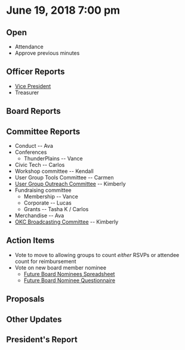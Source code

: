 # June 19, 2018 7:00 pm

## Open
* Attendance
* Approve previous minutes

## Officer Reports
* [Vice President](https://docs.google.com/presentation/d/12tZqwPw461Psv_DBISpXAr2UVq6ENGKKwbWrfz_Xk0M/)
* Treasurer

## Board Reports

## Committee Reports

* Conduct -- Ava
* Conferences
    - ThunderPlains -- Vance
* Civic Tech -- Carlos
* Workshop committee -- Kendall
* User Group Tools Committee -- Carmen
* [User Group Outreach Committee](https://github.com/techlahoma/board_meetings/blob/master/2018/committee_reports/06_usergroup_outreach.md) -- Kimberly
* Fundraising committee
    - Membership -- Vance
    - Corporate -- Lucas
    - Grants -- Tasha K / Carlos
* Merchandise -- Ava
* [OKC Broadcasting Committee](https://github.com/techlahoma/board_meetings/blob/master/2018/committee_reports/06_okc_broadcasting.md) -- Kimberly

## Action Items

* Vote to move to allowing groups to count _either_ RSVPs or attendee count for reimbursement
* Vote on new board member nominee
    - [Future Board Nominees Spreadsheet](https://docs.google.com/spreadsheets/d/16npdEpYtj61tsBG2gvzhAhuNkSHvE--OhiGouOotSB0/edit#gid=1840053571)
    - [Future Board Nominee Questionnaire](https://goo.gl/forms/wvZVpodJIelOSWhD3)

## Proposals

## Other Updates

## President's Report 
